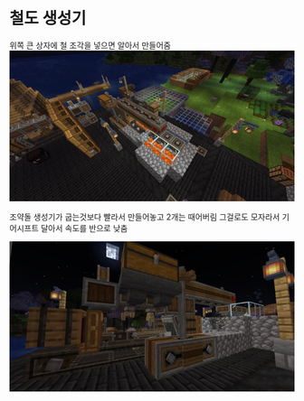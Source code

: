 # 철도 생성기

위쪽 큰 상자에 철 조각을 넣으면 알아서 만들어줌
![asdf](../../asset/systems/rail_generator/main.jpg)

조약돌 생성기가 굽는것보다 빨라서 만들어놓고 2개는 때어버림
그걸로도 모자라서 기어시프트 달아서 속도를 반으로 낮춤

![asdf](../../asset/systems/rail_generator/sub1.jpg)